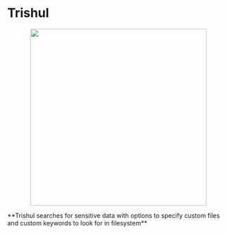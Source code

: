 # Trishul
<p align="center" >
  <img src="https://cdni.iconscout.com/illustration/premium/thumb/lord-shiva-hand-holding-trishula-or-trishul-2656200-2202452.png" width="400"/>
</p>
**Trishul searches for sensitive data with options to specify custom files and custom keywords to look for in filesystem**
